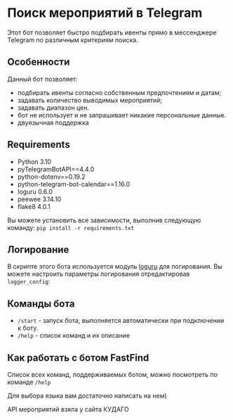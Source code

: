 # Поиск мероприятий в Telegram

Этот бот позволяет быстро подбирать ивенты прямо в мессенджере Telegram по различным критериям поиска.

## Особенности

Данный бот позволяет:
* подбирать ивенты согласно собственным предпочтениям и датам;
* задавать количество выводимых мероприятий;  
* задавать диапазон цен.
* бот не использует и не запрашивает никакие персональные данные.
* двуязычная поддержка

## Requirements

* Python 3.10
* pyTelegramBotAPI==4.4.0
* python-dotenv==0.19.2
* python-telegram-bot-calendar==1.16.0
* loguru 0.6.0
* peewee 3.14.10
* flake8 4.0.1

Вы можете установить все зависимости, выполнив следующую команду: `pip install -r requirements.txt`

## Логирование

В скрипте этого бота используется модуль [loguru](https://github.com/Delgan/loguru) для логирования. 
Вы можете настроить параметры логирования отредактировав `logger_config`:


## Команды бота

* `/start` - запуск бота, выполняется автоматически при подключении к боту.
* `/help` - список команд и их описание


## Как работать с ботом FastFind

Список всех команд, поддерживаемых ботом, можно посмотреть по команде `/help`

Для выбора языка вам достаточно написать на нем)

API мероприятий взяла у сайта КУДАГО